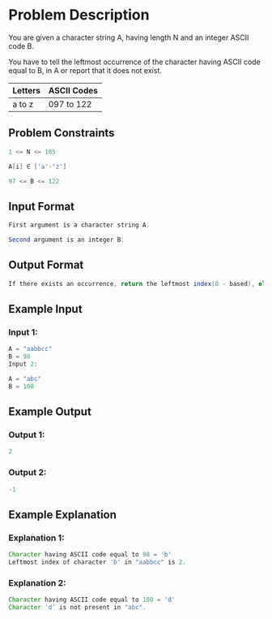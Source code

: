 # Problem Description

You are given a character string A, having length N and an integer ASCII code B.

You have to tell the leftmost occurrence of the character having ASCII code equal to B, in A or report that it does not exist.

| Letters | ASCII Codes |
|---------|-------------|
| a to z  | 097 to 122  |

## Problem Constraints
```java
1 <= N <= 105

A[i] ∈ ['a'-'z']

97 <= B <= 122
```


## Input Format
```java
First argument is a character string A.

Second argument is an integer B.
```


## Output Format
```java
If there exists an occurrence, return the leftmost index(0 - based), else return -1.
```


## Example Input

### Input 1:
```java
A = "aabbcc"
B = 98
Input 2:
```
```java
A = "abc"
B = 100
```

## Example Output

### Output 1:

```java
2
```
### Output 2:
```java
-1
```

## Example Explanation

### Explanation 1:
```java
Character having ASCII code equal to 98 = 'b'
Leftmost index of character 'b' in "aabbcc" is 2.
```
### Explanation 2:
```java
Character having ASCII code equal to 100 = 'd'
Character 'd' is not present in "abc".
```